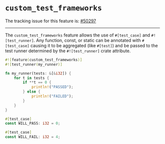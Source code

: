 # `custom_test_frameworks`

The tracking issue for this feature is: [#50297]

[#50297]: https://github.com/rust-lang/rust/issues/50297

------------------------

The `custom_test_frameworks` feature allows the use of `#[test_case]` and `#![test_runner]`.
Any function, const, or static can be annotated with `#[test_case]` causing it to be aggregated (like `#[test]`)
and be passed to the test runner determined by the `#![test_runner]` crate attribute.

```rust
#![feature(custom_test_frameworks)]
#![test_runner(my_runner)]

fn my_runner(tests: &[&i32]) {
    for t in tests {
        if **t == 0 {
            println!("PASSED");
        } else {
            println!("FAILED");
        }
    }
}

#[test_case]
const WILL_PASS: i32 = 0;

#[test_case]
const WILL_FAIL: i32 = 4;
```

